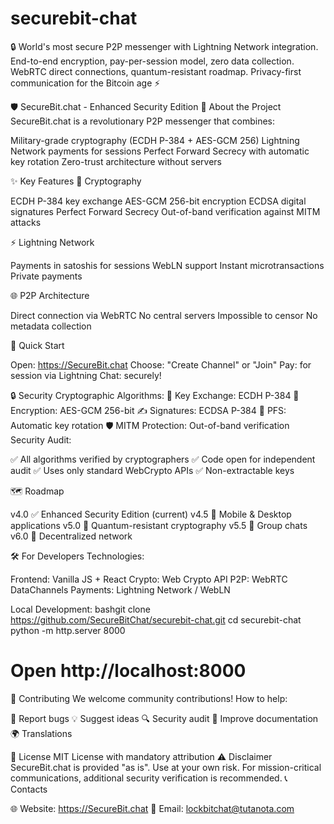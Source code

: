 # securebit-chat
🔒 World's most secure P2P messenger with Lightning Network integration. End-to-end encryption, pay-per-session model, zero data collection. WebRTC direct connections, quantum-resistant roadmap. Privacy-first communication for the Bitcoin age ⚡

🛡️ SecureBit.chat - Enhanced Security Edition
🎯 About the Project
SecureBit.chat is a revolutionary P2P messenger that combines:

Military-grade cryptography (ECDH P-384 + AES-GCM 256)
Lightning Network payments for sessions
Perfect Forward Secrecy with automatic key rotation
Zero-trust architecture without servers

✨ Key Features
🔐 Cryptography

ECDH P-384 key exchange
AES-GCM 256-bit encryption
ECDSA digital signatures
Perfect Forward Secrecy
Out-of-band verification against MITM attacks

⚡ Lightning Network

Payments in satoshis for sessions
WebLN support
Instant microtransactions
Private payments

🌐 P2P Architecture

Direct connection via WebRTC
No central servers
Impossible to censor
No metadata collection

🚀 Quick Start

Open: https://SecureBit.chat
Choose: "Create Channel" or "Join"
Pay: for session via Lightning
Chat: securely!

🔒 Security
Cryptographic Algorithms:
🔑 Key Exchange: ECDH P-384
🔐 Encryption: AES-GCM 256-bit
✍️ Signatures: ECDSA P-384
🔄 PFS: Automatic key rotation
🛡️ MITM Protection: Out-of-band verification
Security Audit:

✅ All algorithms verified by cryptographers
✅ Code open for independent audit
✅ Uses only standard WebCrypto APIs
✅ Non-extractable keys

🗺️ Roadmap

v4.0 ✅ Enhanced Security Edition (current)
v4.5 🔄 Mobile & Desktop applications
v5.0 📅 Quantum-resistant cryptography
v5.5 📅 Group chats
v6.0 📅 Decentralized network

🛠️ For Developers
Technologies:

Frontend: Vanilla JS + React
Crypto: Web Crypto API
P2P: WebRTC DataChannels
Payments: Lightning Network / WebLN

Local Development:
bashgit clone https://github.com/SecureBitChat/securebit-chat.git
cd securebit-chat
python -m http.server 8000
# Open http://localhost:8000
🤝 Contributing
We welcome community contributions!
How to help:

🐛 Report bugs
💡 Suggest ideas
🔍 Security audit
📖 Improve documentation
🌍 Translations

📄 License
MIT License with mandatory attribution
⚠️ Disclaimer
SecureBit.chat is provided "as is". Use at your own risk. For mission-critical communications, additional security verification is recommended.
📞 Contacts

🌐 Website: https://SecureBit.chat
📧 Email: lockbitchat@tutanota.com
